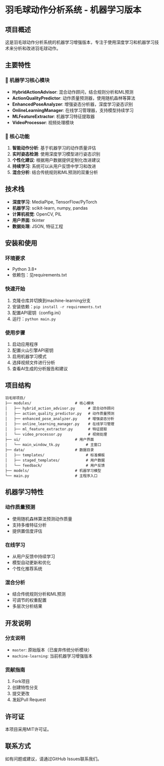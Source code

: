 # 羽毛球动作分析系统 - 机器学习版本

## 项目概述

这是羽毛球动作分析系统的机器学习增强版本，专注于使用深度学习和机器学习技术来分析和改进羽毛球动作。

## 主要特性

### 🤖 机器学习核心模块
- **HybridActionAdvisor**: 混合动作顾问，结合规则分析和ML预测
- **ActionQualityPredictor**: 动作质量预测器，使用随机森林等算法
- **EnhancedPoseAnalyzer**: 增强姿态分析器，深度学习姿态识别
- **OnlineLearningManager**: 在线学习管理器，支持模型持续学习
- **MLFeatureExtractor**: 机器学习特征提取器
- **VideoProcessor**: 视频处理模块

### 🎯 核心功能
1. **智能动作分析**: 基于机器学习的动作质量评估
2. **实时姿态检测**: 使用深度学习模型进行姿态识别
3. **个性化建议**: 根据用户数据提供定制化改进建议
4. **持续学习**: 系统可以从用户反馈中学习和改进
5. **混合分析**: 结合传统规则和ML预测的双重分析

## 技术栈

- **深度学习**: MediaPipe, TensorFlow/PyTorch
- **机器学习**: scikit-learn, numpy, pandas
- **计算机视觉**: OpenCV, PIL
- **用户界面**: tkinter
- **数据处理**: JSON, 特征工程

## 安装和使用

### 环境要求
- Python 3.8+
- 依赖包：见requirements.txt

### 快速开始
1. 克隆仓库并切换到machine-learning分支
2. 安装依赖：`pip install -r requirements.txt`
3. 配置API密钥（config.ini）
4. 运行：`python main.py`

### 使用步骤
1. 启动应用程序
2. 配置火山引擎API密钥
3. 启用机器学习模式
4. 选择视频文件进行分析
5. 查看AI生成的分析报告和建议

## 项目结构

```
羽毛球项目/
├── modules/                    # 核心模块
│   ├── hybrid_action_advisor.py      # 混合动作顾问
│   ├── action_quality_predictor.py   # 动作质量预测
│   ├── enhanced_pose_analyzer.py     # 增强姿态分析
│   ├── online_learning_manager.py    # 在线学习管理
│   ├── ml_feature_extractor.py       # 特征提取
│   └── video_processor.py            # 视频处理
├── ui/                         # 用户界面
│   └── main_window_tk.py            # 主窗口
├── data/                       # 数据目录
│   ├── templates/                   # 标准模板
│   ├── staged_templates/            # 用户数据
│   └── feedback/                    # 用户反馈
├── models/                     # 机器学习模型
└── main.py                     # 主程序入口
```

## 机器学习特性

### 动作质量预测
- 使用随机森林算法预测动作质量
- 支持多维特征分析
- 提供置信度评估

### 在线学习
- 从用户反馈中持续学习
- 模型自动更新和优化
- 个性化推荐系统

### 混合分析
- 结合传统规则分析和ML预测
- 可调节的权重配置
- 多层次分析结果

## 开发说明

### 分支说明
- `master`: 原始版本（已废弃传统分析模块）
- `machine-learning`: 当前机器学习增强版本

### 贡献指南
1. Fork项目
2. 创建特性分支
3. 提交更改
4. 发起Pull Request

## 许可证

本项目采用MIT许可证。

## 联系方式

如有问题或建议，请通过GitHub Issues联系我们。
